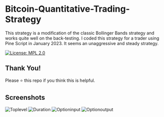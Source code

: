 # Bitcoin-Quantitative-Trading-Strategy
This strategy is a modification of the classic Bollinger Bands strategy and works quite well on the back-testing. I coded this strategy for a trader using Pine Script in January 2023. It seems an unaggressive and steady strategy.

[![License: MPL 2.0](https://img.shields.io/badge/License-MPL_2.0-brightgreen.svg)](LICENSE)

## Thank You!
Please ⭐ this repo if you think this is helpful.

## Screenshots
![Toplevel](screenshots/Top-level-window.png)
![Duration](screenshots/Duration-calculator.png)
![Optioninput](screenshots/Options-price-calculator.png)
![Optionoutput](screenshots/Options-price-output.png)
